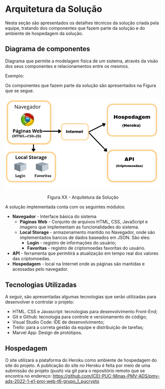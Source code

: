 # Arquitetura da Solução

Nesta seção são apresentados os detalhes técnicos da solução criada pela equipe, tratando dos componentes que fazem parte da solução e do ambiente de hospedagem da solução. 

## Diagrama de componentes

Diagrama que permite a modelagem física de um sistema, através da visão dos seus componentes e relacionamentos entre os mesmos.

Exemplo: 

Os componentes que fazem parte da solução são apresentados na Figura que se segue.

![Diagrama de Componentes](img/diagrama.jpg)
<center>Figura XX - Arquitetura da Solução</center>

A solução implementada conta com os seguintes módulos:
- **Navegador** - Interface básica do sistema  
  - **Páginas Web** - Conjunto de arquivos HTML, CSS, JavaScript e imagens que implementam as funcionalidades do sistema.
   - **Local Storage** - armazenamento mantido no Navegador, onde são implementados bancos de dados baseados em JSON. São eles: 
     - **Login** - registro de informações do usuário;
     - **Favoritas** - registro de criptomoedas favoritas do usuário.
 - **API** - ferramenta que permitirá a atualização em tempo real dos valores das criptomoedas.
 - **Hospedagem** - local na Internet onde as páginas são mantidas e acessadas pelo navegador. 


## Tecnologias Utilizadas

A seguir, são apresentadas algumas tecnologias que serão utilizadas para desenvolver e controlar o projeto:

* HTML. CSS e Javascript: tecnologias para desenvolvimento Front-End;
* Git e Github: tecnologia para controle e versionamento do código;
* Visual Studio Code: IDE de desenvolvimento;
* Trello: para a correta gestão da equipe e distribuição de tarefas;
* Marvel App: Design de protótipos.

## Hospedagem

O site utilizará a plataforma do Heroku como ambiente de hospedagem do site do projeto. A publicação do site no Heroku é feita por meio de uma submissão do projeto (push) via git para o repositório remoto que se encontra no endereço:  https://github.com/ICEI-PUC-Minas-PMV-ADS/pmv-ads-2022-1-e1-proj-web-t6-grupo_1_pucrypto 
